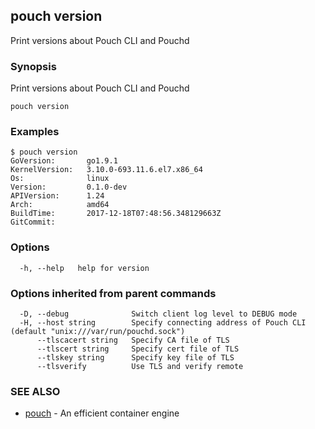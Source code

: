 ## pouch version

Print versions about Pouch CLI and Pouchd

### Synopsis

Print versions about Pouch CLI and Pouchd

```
pouch version
```

### Examples

```
$ pouch version
GoVersion:       go1.9.1
KernelVersion:   3.10.0-693.11.6.el7.x86_64
Os:              linux
Version:         0.1.0-dev
APIVersion:      1.24
Arch:            amd64
BuildTime:       2017-12-18T07:48:56.348129663Z
GitCommit:

```

### Options

```
  -h, --help   help for version
```

### Options inherited from parent commands

```
  -D, --debug              Switch client log level to DEBUG mode
  -H, --host string        Specify connecting address of Pouch CLI (default "unix:///var/run/pouchd.sock")
      --tlscacert string   Specify CA file of TLS
      --tlscert string     Specify cert file of TLS
      --tlskey string      Specify key file of TLS
      --tlsverify          Use TLS and verify remote
```

### SEE ALSO

* [pouch](pouch.md)	 - An efficient container engine


